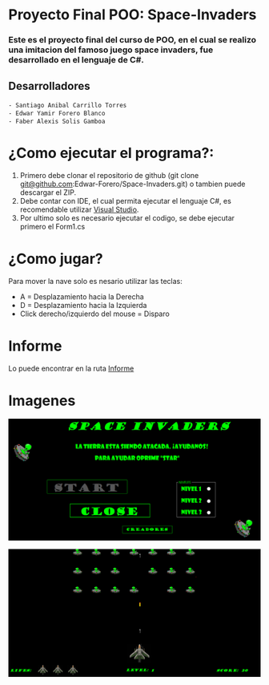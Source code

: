 # Proyecto Final POO: Space-Invaders
### Este es el proyecto final del curso de POO, en el cual se realizo una imitacion del famoso juego space invaders, fue desarrollado en el lenguaje de C#.
## Desarrolladores
```
- Santiago Anibal Carrillo Torres
- Edwar Yamir Forero Blanco
- Faber Alexis Solis Gamboa
```
# ¿Como ejecutar el programa?:
1. Primero debe clonar el repositorio de github (git clone git@github.com:Edwar-Forero/Space-Invaders.git) o tambien puede descargar el ZIP.
2. Debe contar con IDE, el cual permita ejecutar el lenguaje C#, es recomendable utilizar [Visual Studio](https://c2rsetup.officeapps.live.com/c2r/downloadVS.aspx?sku=community&channel=Release&version=VS2022&source=VSLandingPage&cid=2030).
3. Por ultimo solo es necesario ejecutar el codigo, se debe ejecutar primero el Form1.cs



# ¿Como jugar?
Para mover la nave solo es nesario utilizar las teclas:
- A = Desplazamiento hacia la Derecha
- D = Desplazamiento hacia la Izquierda
- Click derecho/izquierdo del mouse = Disparo

# Informe
Lo puede encontrar en la ruta [Informe](SPACE%20INVADERS/Informe-ProyectoFinal_POO.docx.pdf)

# Imagenes
![Portada](Portada.png)


![Jugando](Jugando.png)
